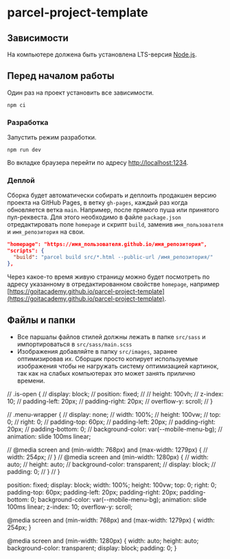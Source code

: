 # parcel-project-template

## Зависимости

На компьютере должена быть установлена LTS-версия [Node.js](https://nodejs.org/en/).

## Перед началом работы

Один раз на проект установить все зависимости.

```shell
npm ci
```

### Разработка

Запустить режим разработки.

```shell
npm run dev
```

Во вкладке браузера перейти по адресу [http://localhost:1234](http://localhost:1234).

### Деплой

Сборка будет автоматически собирать и деплоить продакшен версию проекта на GitHub Pages, в ветку
`gh-pages`, каждый раз когда обновляется ветка `main`. Например, после прямого пуша или принятого
пул-реквеста. Для этого необходимо в файле `package.json` отредактировать поле `homepage` и скрипт
`build`, заменив `имя_пользователя` и `имя_репозитория` на свои.

```json
"homepage": "https://имя_пользователя.github.io/имя_репозитория",
"scripts": {
  "build": "parcel build src/*.html --public-url /имя_репозитория/"
},
```

Через какое-то время живую страницу можно будет посмотреть по адресу указанному в отредактированном
свойстве `homepage`, например
[https://goitacademy.github.io/parcel-project-template](https://goitacademy.github.io/parcel-project-template).

## Файлы и папки

- Все паршалы файлов стилей должны лежать в папке `src/sass` и импортироваться в
  `src/sass/main.scss`
- Изображения добавляйте в папку `src/images`, заранее оптимизировав их. Сборщик просто копирует
  используемые изображения чтобы не нагружать систему оптимизацией картинок, так как на слабых
  компьютерах это может занять прилично времени.

// .is-open { // display: block; // position: fixed; // // height: 100vh; // z-index: 10; //
padding-left: 20px; // padding-right: 20px; // overflow-y: scroll; // }

// .menu-wrapper { // display: none; // width: 100%; // height: 100vw; // top: 0; // right: 0; //
padding-top: 60px; // padding-left: 20px; // padding-right: 20px; // padding-bottom: 0; //
background-color: var(--mobile-menu-bg); // animation: slide 100ms linear;

// @media screen and (min-width: 768px) and (max-width: 1279px) { // width: 254px; // } // @media
screen and (min-width: 1280px) { // width: auto; // height: auto; // background-color: transparent;
// display: block; // padding: 0; // } // }

position: fixed; display: block; width: 100%; height: 100vw; top: 0; right: 0; padding-top: 60px;
padding-left: 20px; padding-right: 20px; padding-bottom: 0; background-color: var(--mobile-menu-bg);
animation: slide 100ms linear; z-index: 10; overflow-y: scroll;

@media screen and (min-width: 768px) and (max-width: 1279px) { width: 254px; }

@media screen and (min-width: 1280px) { width: auto; height: auto; background-color: transparent;
display: block; padding: 0; }
